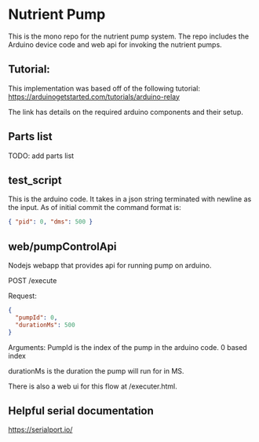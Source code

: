 # Nutrient Pump

This is the mono repo for the nutrient pump system. The repo includes the Arduino device code and web api for invoking the nutrient pumps.

## Tutorial:

This implementation was based off of the following tutorial: https://arduinogetstarted.com/tutorials/arduino-relay

The link has details on the required arduino components and their setup.

## Parts list

TODO: add parts list

## test_script

This is the arduino code. It takes in a json string terminated with newline as the input. As of initial commit the command format is:

```json
{ "pid": 0, "dms": 500 }
```

## web/pumpControlApi

Nodejs webapp that provides api for running pump on arduino.

POST /execute

Request:

```json
{
  "pumpId": 0,
  "durationMs": 500
}
```

Arguments:
PumpId is the index of the pump in the arduino code. 0 based index

durationMs is the duration the pump will run for in MS.

There is also a web ui for this flow at /executer.html.

## Helpful serial documentation

https://serialport.io/
